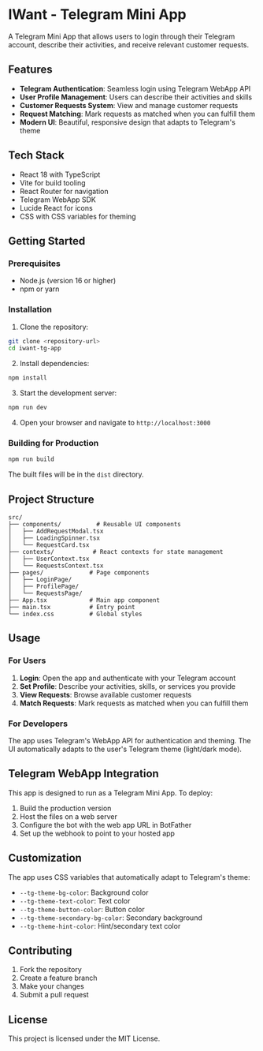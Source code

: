 # IWant - Telegram Mini App

A Telegram Mini App that allows users to login through their Telegram account, describe their activities, and receive relevant customer requests.

## Features

- **Telegram Authentication**: Seamless login using Telegram WebApp API
- **User Profile Management**: Users can describe their activities and skills
- **Customer Requests System**: View and manage customer requests
- **Request Matching**: Mark requests as matched when you can fulfill them
- **Modern UI**: Beautiful, responsive design that adapts to Telegram's theme

## Tech Stack

- React 18 with TypeScript
- Vite for build tooling
- React Router for navigation
- Telegram WebApp SDK
- Lucide React for icons
- CSS with CSS variables for theming

## Getting Started

### Prerequisites

- Node.js (version 16 or higher)
- npm or yarn

### Installation

1. Clone the repository:
```bash
git clone <repository-url>
cd iwant-tg-app
```

2. Install dependencies:
```bash
npm install
```

3. Start the development server:
```bash
npm run dev
```

4. Open your browser and navigate to `http://localhost:3000`

### Building for Production

```bash
npm run build
```

The built files will be in the `dist` directory.

## Project Structure

```
src/
├── components/          # Reusable UI components
│   ├── AddRequestModal.tsx
│   ├── LoadingSpinner.tsx
│   └── RequestCard.tsx
├── contexts/           # React contexts for state management
│   ├── UserContext.tsx
│   └── RequestsContext.tsx
├── pages/             # Page components
│   ├── LoginPage/
│   ├── ProfilePage/
│   └── RequestsPage/
├── App.tsx            # Main app component
├── main.tsx           # Entry point
└── index.css          # Global styles
```

## Usage

### For Users

1. **Login**: Open the app and authenticate with your Telegram account
2. **Set Profile**: Describe your activities, skills, or services you provide
3. **View Requests**: Browse available customer requests
4. **Match Requests**: Mark requests as matched when you can fulfill them

### For Developers

The app uses Telegram's WebApp API for authentication and theming. The UI automatically adapts to the user's Telegram theme (light/dark mode).

## Telegram WebApp Integration

This app is designed to run as a Telegram Mini App. To deploy:

1. Build the production version
2. Host the files on a web server
3. Configure the bot with the web app URL in BotFather
4. Set up the webhook to point to your hosted app

## Customization

The app uses CSS variables that automatically adapt to Telegram's theme:
- `--tg-theme-bg-color`: Background color
- `--tg-theme-text-color`: Text color
- `--tg-theme-button-color`: Button color
- `--tg-theme-secondary-bg-color`: Secondary background
- `--tg-theme-hint-color`: Hint/secondary text color

## Contributing

1. Fork the repository
2. Create a feature branch
3. Make your changes
4. Submit a pull request

## License

This project is licensed under the MIT License.
